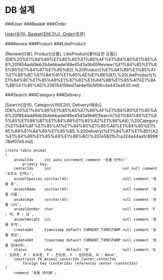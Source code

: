 # DB 설계

###User
###Basket
###Order

[User(유저), Basket(장바구니), Order(주문)](DB%20%E1%84%89%E1%85%A5%E1%86%AF%E1%84%80%E1%85%A8%20f854add9eb2b4ebbadef48e45d3a9b6f/User(%E1%84%8B%E1%85%B2%E1%84%8C%E1%85%A5),%20Basket(%E1%84%8C%E1%85%A1%E1%86%BC%E1%84%87%E1%85%A1%E1%84%80%E1%85%AE%E1%84%82%E1%85%B5),%20Order(%E1%84%8C%E1%85%AE%E1%84%86%E1%85%AE%E1%86%AB)%205fd46ee4406c4b80adc230a36578aea4.md)

###Review
###Product
###LikeProduct

[Review(리뷰), Product(상품), LikeProduct(좋아요한 상품)](DB%20%E1%84%89%E1%85%A5%E1%86%AF%E1%84%80%E1%85%A8%20f854add9eb2b4ebbadef48e45d3a9b6f/Review(%E1%84%85%E1%85%B5%E1%84%87%E1%85%B2),%20Product(%E1%84%89%E1%85%A1%E1%86%BC%E1%84%91%E1%85%AE%E1%86%B7),%20LikeProduct(%E1%84%8C%E1%85%A9%E1%87%82%E1%84%8B%E1%85%A1%E1%84%8B%E1%85%AD%206154159ed7ae4e15b5f06c4a447a4630.md)

###Search
###Category
###Delivery

[Search(검색), Category(카테고리, Delivery(배송)](DB%20%E1%84%89%E1%85%A5%E1%86%AF%E1%84%80%E1%85%A8%20f854add9eb2b4ebbadef48e45d3a9b6f/Search(%E1%84%80%E1%85%A5%E1%86%B7%E1%84%89%E1%85%A2%E1%86%A8),%20Category(%E1%84%8F%E1%85%A1%E1%84%90%E1%85%A6%E1%84%80%E1%85%A9%E1%84%85%E1%85%B5,%20Delivery(%E1%84%87%E1%85%A2%E1%84%89%E1%85%A9%E1%86%BC)%207e582fb7ca324a44aa1c899878ef07e6.md)

```
create table animal
(
    animalIdx     int auto_increment comment '동물 인덱스'
        primary key,
    centerIdx     int                                 not null comment '보호소 인덱스',
    animalSpecies varchar(45)                         null comment '동물 종',
    animalName    varchar(45)                         null comment '동물 이름',
    animalAge     varchar(45)                         null comment '동물 나이',
    animalGender  char                                null comment 'F : 여, M : 남',
    animalWeight  int                                 null comment '동물 무게',
    createdAt     timestamp default CURRENT_TIMESTAMP null comment '동물 생성',
    updatedAt     timestamp default CURRENT_TIMESTAMP null comment '동물 업데이트',
    status        char      default 'N'               null comment 'A : 입양중, P : 보호중, F : 펀딩중, Y : 입양완료, N : None',
    constraint FK_Animal_centerIdx_Center_centerIdx
        foreign key (centerIdx) references center (centerIdx)
)
    comment '동물 테이블';

```